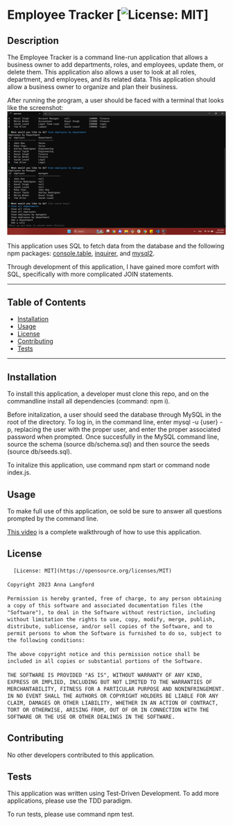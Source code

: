 # Employee Tracker [![License: MIT](https://img.shields.io/badge/License-MIT-yellow.svg)]

  ## Description
  The Employee Tracker is a command line-run application that allows a business owner to add departments, roles, and employees, update them, or delete them. This application also allows a user to look at all roles, department, and employees, and its related data. This application should allow a business owner to organize and plan their business.

  After running the program, a user should be faced with a terminal that looks like the screenshot: ![Screenshot of Employee Tracker](./screenshot/screenshot.png)
  
  This application uses SQL to fetch data from the database and the following npm packages: [console.table](https://www.npmjs.com/package/console.table), [inquirer](https://www.npmjs.com/package/inquirer/v/8.2.4), and [mysql2](https://www.npmjs.com/package/mysql2). 

  Through development of this application, I have gained more comfort with SQL, specifically with more complicated JOIN statements.  

  ---
  ## Table of Contents 

  - [Installation](#instlalation)
  - [Usage](#usage)
  - [License](#license) 
  - [Contributing](#contributing)
  - [Tests](#tests)
  ---

  ## Installation

  To install this application, a developer must clone this repo, and on the commandline install all dependencies (command: npm i). 

  Before initalization, a user should seed the database through MySQL in the root of the directory. To log in, in the command line, enter mysql -u {user} -p, replacing the user with the proper user, and enter the proper associated password when prompted. Once succesfully in the MySQL command line, source the schema (source db/schema.sql) and then source the seeds (source db/seeds.sql).
  
  To initalize this application, use command npm start or command node index.js. 

  ## Usage 

  To make full use of this application, oe sold be sure to answer all questions prompted by the command line. 

  [This video](https://youtu.be/hWkNjhxzcTw) is a complete walkthrough of how to use this application. 

  ## License

      [License: MIT](https://opensource.org/licenses/MIT)

    Copyright 2023 Anna Langford

    Permission is hereby granted, free of charge, to any person obtaining a copy of this software and associated documentation files (the "Software"), to deal in the Software without restriction, including without limitation the rights to use, copy, modify, merge, publish, distribute, sublicense, and/or sell copies of the Software, and to permit persons to whom the Software is furnished to do so, subject to the following conditions:

    The above copyright notice and this permission notice shall be included in all copies or substantial portions of the Software.

    THE SOFTWARE IS PROVIDED "AS IS", WITHOUT WARRANTY OF ANY KIND, EXPRESS OR IMPLIED, INCLUDING BUT NOT LIMITED TO THE WARRANTIES OF MERCHANTABILITY, FITNESS FOR A PARTICULAR PURPOSE AND NONINFRINGEMENT. IN NO EVENT SHALL THE AUTHORS OR COPYRIGHT HOLDERS BE LIABLE FOR ANY CLAIM, DAMAGES OR OTHER LIABILITY, WHETHER IN AN ACTION OF CONTRACT, TORT OR OTHERWISE, ARISING FROM, OUT OF OR IN CONNECTION WITH THE SOFTWARE OR THE USE OR OTHER DEALINGS IN THE SOFTWARE.

  ## Contributing

  No other developers contributed to this application. 

  ## Tests

  This application was written using Test-Driven Development. To add more applications, please use the TDD paradigm. 

  To run tests, please use command npm test.
